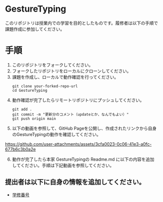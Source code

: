 # GestureTyping
このリポジトリは授業内での学習を目的としたものです。履修者は以下の手順で課題作成に参加してください。

# 手順
1. このリポジトリをフォークしてください。
2. フォークしたリポジトリをローカルにクローンしてください。
3. 課題を作成し、ローカルで動作確認を行ってください。
   ```
   git clone your-forked-repo-url
   cd GestureTyping
   ```
4. 動作確認が完了したらリモートリポジトリにプッシュしてください。
    ```
    git add .
    git commit -m "更新分のコメント（updateとか、なんでもよい）"
    git push origin main
    ```
5. 以下の動画を参照して、GitHub Pageを公開し、作成されたリンクから自身のGestureTypingの動作を確認してください。

https://github.com/user-attachments/assets/3cfa0023-0c06-41e3-a0fc-677b6c3b0a2e

6. 動作が完了したら本家 GestureTypingの Readme.md に以下の内容を追加してください。手順は下記動画を参照してください。
   


##  提出者は以下に自身の情報を追加してください。
   - [学修番号](https://your-github-username.github.io/GestureTyping/)
   
